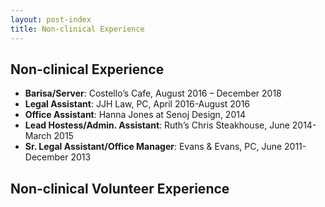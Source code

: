 ```yaml
---
layout: post-index
title: Non-clinical Experience
---
```


## Non-clinical Experience

- **Barisa/Server**: Costello’s Cafe, August 2016 – December 2018
- **Legal Assistant**: JJH Law, PC, April 2016-August 2016
- **Office Assistant**: Hanna Jones at Senoj Design, 2014
- **Lead Hostess/Admin. Assistant**: Ruth’s Chris Steakhouse, June 2014-March 2015
- **Sr. Legal Assistant/Office Manager**: Evans & Evans, PC, June 2011-December 2013

## Non-clinical Volunteer Experience
